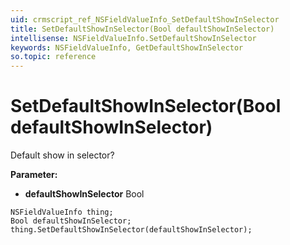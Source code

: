 ```yaml
---
uid: crmscript_ref_NSFieldValueInfo_SetDefaultShowInSelector
title: SetDefaultShowInSelector(Bool defaultShowInSelector)
intellisense: NSFieldValueInfo.SetDefaultShowInSelector
keywords: NSFieldValueInfo, GetDefaultShowInSelector
so.topic: reference
---
```


# SetDefaultShowInSelector(Bool defaultShowInSelector)

Default show in selector?

**Parameter:** 
 - **defaultShowInSelector** Bool

```crmscript
NSFieldValueInfo thing;
Bool defaultShowInSelector;
thing.SetDefaultShowInSelector(defaultShowInSelector);
```

